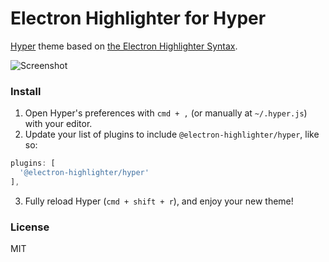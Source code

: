 # Electron Highlighter for Hyper

[Hyper](https://hyper.is) theme based on [the Electron Highlighter Syntax](https://electron-highlighter.github.io).

![Screenshot](https://cdn.jsdelivr.net/gh/electron-highlighter/hyper@118772a06e52bdca1333deeaf9a38c4fdaab8c16/screenshot.png)

### Install

1. Open Hyper's preferences with `cmd + ,` (or manually at `~/.hyper.js`) with your editor.
2. Update your list of plugins to include `@electron-highlighter/hyper`, like so:

  ```js
plugins: [
    '@electron-highlighter/hyper'
],
```
3. Fully reload Hyper (`cmd + shift + r`), and enjoy your new theme!

### License

MIT
